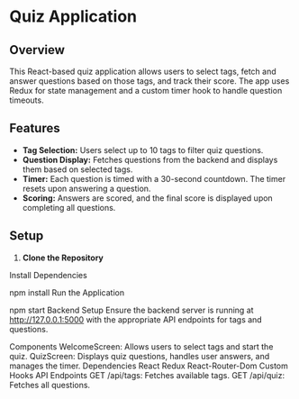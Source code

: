 # Quiz Application

## Overview
This React-based quiz application allows users to select tags, fetch and answer questions based on those tags, and track their score. The app uses Redux for state management and a custom timer hook to handle question timeouts.

## Features
- **Tag Selection:** Users select up to 10 tags to filter quiz questions.
- **Question Display:** Fetches questions from the backend and displays them based on selected tags.
- **Timer:** Each question is timed with a 30-second countdown. The timer resets upon answering a question.
- **Scoring:** Answers are scored, and the final score is displayed upon completing all questions.

## Setup

1. **Clone the Repository**

Install Dependencies


npm install
Run the Application


npm start
Backend Setup
Ensure the backend server is running at http://127.0.0.1:5000 with the appropriate API endpoints for tags and questions.

Components
WelcomeScreen: Allows users to select tags and start the quiz.
QuizScreen: Displays quiz questions, handles user answers, and manages the timer.
Dependencies
React
Redux
React-Router-Dom
Custom Hooks
API Endpoints
GET /api/tags: Fetches available tags.
GET /api/quiz: Fetches all questions.
